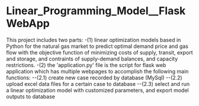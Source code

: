 # Linear_Programming_Model__FlaskWebApp
This project includes two parts: 
-(1) linear optimization models based in Python for the natural gas market 
to predict optimal demand price and gas flow 
with the objective function of minimizing costs of supply, transit, export and storage,
and contraints of supply-demand balances, and capacity restrictions. 
-(2) the 'application.py' file is the script for flask web application which has multiple webpages to accomplish the following main functions:
--(2.1) create new case recorded by database (MySql)
--(2.2) upload excel data files for a certain case to database 
--(2.3) select and run a linear optimization model with customized parameters, and export model outputs to database

